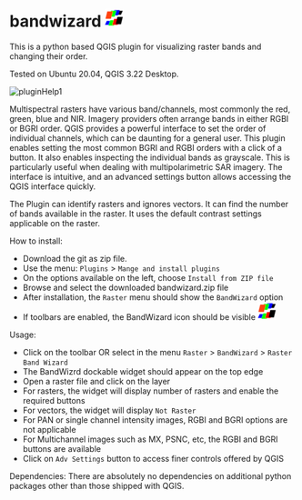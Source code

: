 # bandwizard ![icon](https://github.com/ImagineerBS/bandwizard/blob/main/icon.png)

This is a python based QGIS plugin for visualizing raster bands and changing their order. 

Tested on Ubuntu 20.04, QGIS 3.22 Desktop.


![pluginHelp1](https://github.com/ImagineerBS/bandwizard/assets/157699541/b74d36b2-a031-4c9d-adae-6ebbe4aca526)

Multispectral rasters have various band/channels, most commonly the red, green, blue and NIR. Imagery providers often arrange bands in either RGBI or BGRI order. QGIS provides a powerful interface to set the order of individual channels, which can be daunting for a general user. This plugin enables setting the most common BGRI and RGBI orders with a click of a button. It also enables inspecting the individual bands as grayscale. This is particularly useful when dealing with multipolarimetric SAR imagery. The interface is intuitive, and an advanced settings button allows accessing the QGIS interface quickly.

The Plugin can identify rasters and ignores vectors. It can find the number of bands available in the raster. It uses the default contrast settings applicable on the raster.

How to install:
* Download the git as zip file.
* Use the menu: ``Plugins`` > ``Mange and install plugins``
* On the options available on the left, choose ``Install from ZIP file``
* Browse and select the downloaded bandwizard.zip file
* After installation, the ``Raster`` menu should show the ``BandWizard`` option
* If toolbars are enabled, the BandWizard icon should be visible ![icon](https://github.com/ImagineerBS/bandwizard/blob/main/icon.png)


Usage:
* Click on the toolbar OR select in the menu ``Raster`` > ``BandWizard`` > ``Raster Band Wizard``
* The BandWizrd dockable widget should appear on the top edge 
* Open a raster file and click on the layer
* For rasters, the widget will display number of rasters and enable the required buttons
* For vectors, the widget will display ``Not Raster``
* For PAN or single channel intensity images, RGBI and BGRI options are not applicable
* For Multichannel images such as MX, PSNC, etc, the RGBI and BGRI buttons are available
* Click on ``Adv Settings`` button to access finer controls offered by QGIS

Dependencies:
There are absolutely no dependencies on additional python packages other than those shipped with QGIS.

